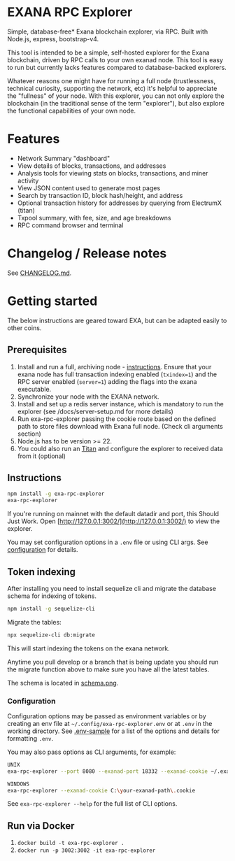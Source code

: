 # EXANA RPC Explorer
 
Simple, database-free* Exana blockchain explorer, via RPC. Built with Node.js, express, bootstrap-v4.

This tool is intended to be a simple, self-hosted explorer for the Exana blockchain, driven by RPC calls to your own exanad node. This tool is easy to run but currently lacks features compared to database-backed explorers.

Whatever reasons one might have for running a full node (trustlessness, technical curiosity, supporting the network, etc) it's helpful to appreciate the "fullness" of your node. With this explorer, you can not only explore the blockchain (in the traditional sense of the term "explorer"), but also explore the functional capabilities of your own node.

# Features

* Network Summary "dashboard"
* View details of blocks, transactions, and addresses
* Analysis tools for viewing stats on blocks, transactions, and miner activity
* View JSON content used to generate most pages
* Search by transaction ID, block hash/height, and address
* Optional transaction history for addresses by querying from ElectrumX (titan)
* Txpool summary, with fee, size, and age breakdowns
* RPC command browser and terminal

# Changelog / Release notes

See [CHANGELOG.md](/CHANGELOG.md).

# Getting started

The below instructions are geared toward EXA, but can be adapted easily to other coins.

## Prerequisites

1. Install and run a full, archiving node - [instructions](https://www.exana.org/download). Ensure that your exana node has full transaction indexing enabled (`txindex=1`) and the RPC server enabled (`server=1`) adding the flags into the exana executable.
2. Synchronize your node with the EXANA network.
3. Install and set up a redis server instance, which is mandatory to run the explorer (see /docs/server-setup.md for more details)
3. Run exa-rpc-explorer passing the cookie route based on the defined path to store files download with Exana full node. (Check cli arguments section)
4. Node.js has to be version >= 22.
4. You could also run an [Titan](https://gitlab.com/exana/titan) and configure the explorer to received data from it (optional)

## Instructions

```bash
npm install -g exa-rpc-explorer
exa-rpc-explorer
```

If you're running on mainnet with the default datadir and port, this Should Just Work.
Open [http://127.0.0.1:3002/](http://127.0.0.1:3002/) to view the explorer.

You may set configuration options in a `.env` file or using CLI args.
See [configuration](#configuration) for details.

## Token indexing

After installing you need to install sequelize cli and migrate the database schema for indexing of tokens.

```bash
npm install -g sequelize-cli
```

Migrate the tables:

```bash
npx sequelize-cli db:migrate
```

This will start indexing the tokens on the exana network.

Anytime you pull develop or a branch that is being update you should run the migrate function above to make sure you
have all the latest tables.

The schema is located in [schema.png](/docs/schema.png).


### Configuration

Configuration options may be passed as environment variables
or by creating an env file at `~/.config/exa-rpc-explorer.env`
or at `.env` in the working directory.
See [.env-sample](.env-sample) for a list of the options and details for formatting `.env`.

You may also pass options as CLI arguments, for example:

```bash
UNIX
exa-rpc-explorer --port 8080 --exanad-port 18332 --exanad-cookie ~/.exana/regtes/:nqtsq5g5wtkt44pfqusjj3wulk2n2pd27lhpzg0m326kcnsj.cookie

WINDOWS
exa-rpc-explorer --exanad-cookie C:\your-exanad-path\.cookie
```

See `exa-rpc-explorer --help` for the full list of CLI options.

## Run via Docker

1. `docker build -t exa-rpc-explorer .`
2. `docker run -p 3002:3002 -it exa-rpc-explorer`

 
 

